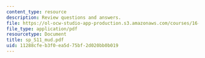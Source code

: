 ```yaml
---
content_type: resource
description: Review questions and answers.
file: https://ol-ocw-studio-app-production.s3.amazonaws.com/courses/16-01-unified-engineering-i-ii-iii-iv-fall-2005-spring-2006/11288cfeb3f0ea5d75bf2d020bb0b019_sp_S11_mud.pdf
file_type: application/pdf
resourcetype: Document
title: sp_S11_mud.pdf
uid: 11288cfe-b3f0-ea5d-75bf-2d020bb0b019
---
```

